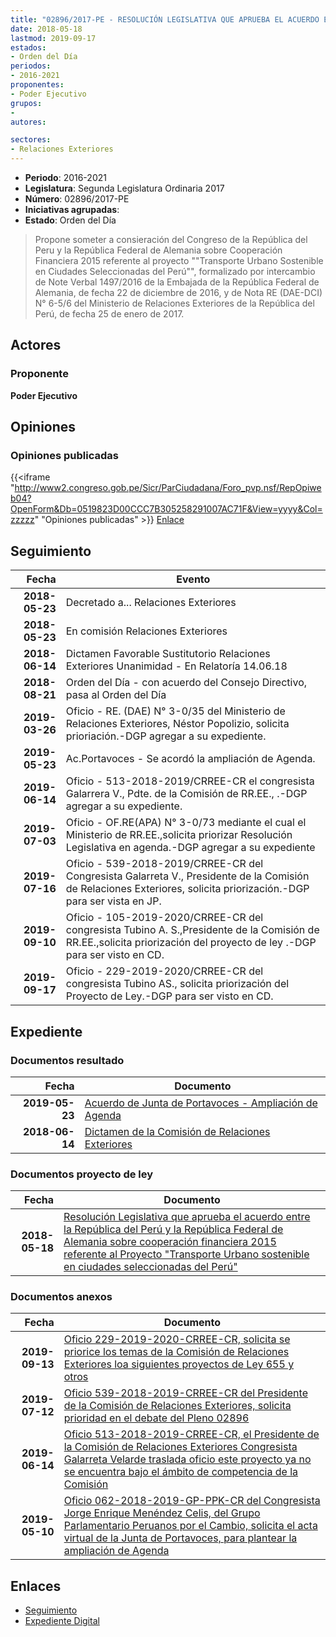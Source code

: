 ```yaml
---
title: "02896/2017-PE - RESOLUCIÓN LEGISLATIVA QUE APRUEBA EL ACUERDO ENTRE LA REPÚBLICA DEL PERÚ Y LA REPÚBLICA FEDERAL DE ALEMANIA SOBRE COOPERACIÓN FINANCIERA 2015 REFERENTE AL PROYECTO 'TRANSPORTE URBANO SOSTENIBLE EN CIUDADES SELECCIONADAS DEL PERÚ'."
date: 2018-05-18
lastmod: 2019-09-17
estados:
- Orden del Día
periodos:
- 2016-2021
proponentes:
- Poder Ejecutivo
grupos:
- 
autores:

sectores:
- Relaciones Exteriores
---
```

- **Periodo**: 2016-2021
- **Legislatura**: Segunda Legislatura Ordinaria 2017
- **Número**: 02896/2017-PE
- **Iniciativas agrupadas**: 
- **Estado**: Orden del Día

> Propone someter a consieración del Congreso de la República del Peru y la República Federal de Alemania sobre Cooperación Financiera 2015 referente al proyecto ""Transporte Urbano Sostenible en Ciudades Seleccionadas del Perú"", formalizado por intercambio de Note Verbal 1497/2016 de la Embajada de la República Federal de Alemania, de fecha 22 de diciembre de 2016, y de Nota RE (DAE-DCI) N° 6-5/6 del Ministerio de Relaciones Exteriores de la República del Perú, de fecha 25 de enero de 2017.


## Actores

### Proponente

**Poder Ejecutivo**

## Opiniones

### Opiniones publicadas

{{<iframe "http://www2.congreso.gob.pe/Sicr/ParCiudadana/Foro_pvp.nsf/RepOpiweb04?OpenForm&Db=0519823D00CCC7B305258291007AC71F&View=yyyy&Col=zzzzz" "Opiniones publicadas" >}}
[Enlace](http://www2.congreso.gob.pe/Sicr/ParCiudadana/Foro_pvp.nsf/RepOpiweb04?OpenForm&Db=0519823D00CCC7B305258291007AC71F&View=yyyy&Col=zzzzz)


## Seguimiento

| Fecha | Evento |
|------:|--------|
| **2018-05-23** | Decretado a... Relaciones Exteriores |
| **2018-05-23** | En comisión Relaciones Exteriores |
| **2018-06-14** | Dictamen Favorable Sustitutorio Relaciones Exteriores Unanimidad - En Relatoría 14.06.18 |
| **2018-08-21** | Orden del Día - con acuerdo del Consejo Directivo, pasa al Orden del Día |
| **2019-03-26** | Oficio - RE. (DAE) N° 3-0/35 del Ministerio de Relaciones Exteriores, Néstor Popolizio, solicita prioriación.-DGP agregar a su expediente. |
| **2019-05-23** | Ac.Portavoces - Se acordó la ampliación de Agenda. |
| **2019-06-14** | Oficio - 513-2018-2019/CRREE-CR el congresista Galarrera V., Pdte. de la Comisión de RR.EE., .-DGP agregar a su expediente. |
| **2019-07-03** | Oficio - OF.RE(APA) N° 3-0/73 mediante el cual el Ministerio de RR.EE.,solicita priorizar Resolución Legislativa en agenda.-DGP agregar a su expediente |
| **2019-07-16** | Oficio - 539-2018-2019/CRREE-CR del Congresista Galarreta V., Presidente de la Comisión de Relaciones Exteriores, solicita priorización.-DGP para ser vista en JP. |
| **2019-09-10** | Oficio - 105-2019-2020/CRREE-CR del congresista Tubino A. S.,Presidente de la Comisión de RR.EE.,solicita priorización del proyecto de ley .-DGP para ser visto en CD. |
| **2019-09-17** | Oficio - 229-2019-2020/CRREE-CR del congresista Tubino AS., solicita priorización del Proyecto de Ley.-DGP para ser visto en CD. |

## Expediente

### Documentos resultado

| Fecha | Documento |
|------:|-----------|
| **2019-05-23** | [Acuerdo de Junta de Portavoces - Ampliación de Agenda](http://www.leyes.congreso.gob.pe/Documentos/2016_2021/Acuerdos/Junta_Portavoces/AJP0289620190523.pdf) |
| **2018-06-14** | [Dictamen de la Comisión de Relaciones Exteriores](http://www.leyes.congreso.gob.pe/Documentos/2016_2021/Dictamenes/Proyectos_de_Ley/02896DC20MAY20180614.PDF) |

### Documentos proyecto de ley

| Fecha | Documento |
|------:|-----------|
| **2018-05-18** | [Resolución Legislativa que aprueba el acuerdo entre la República del Perú y la República Federal de Alemania sobre cooperación financiera 2015 referente al Proyecto "Transporte Urbano sostenible en ciudades seleccionadas del Perú"](http://www.leyes.congreso.gob.pe/Documentos/2016_2021/Proyectos_de_Ley_y_de_Resoluciones_Legislativas/PL0289620180518..pdf) |

### Documentos anexos

| Fecha | Documento |
|------:|-----------|
| **2019-09-13** | [Oficio 229-2019-2020-CRREE-CR, solicita se priorice los temas de la Comisión de Relaciones Exteriores loa siguientes proyectos de Ley 655 y otros](http://www.leyes.congreso.gob.pe/Documentos/2016_2021/Oficios/Comisiones_Ordinarias/OFICIO-229-2019-2020-CRREE-CR.pdf) |
| **2019-07-12** | [Oficio 539-2018-2019-CRREE-CR del Presidente de la Comisión de Relaciones Exteriores, solicita prioridad en el debate del Pleno 02896](http://www.leyes.congreso.gob.pe/Documentos/2016_2021/Oficios/Comisiones_Ordinarias/OFICIO-539-2018-2019-CRREE-CR.pdf) |
| **2019-06-14** | [Oficio 513-2018-2019-CRREE-CR, el Presidente de la Comisión de Relaciones Exteriores Congresista Galarreta Velarde traslada oficio este proyecto ya no se encuentra bajo el ámbito de competencia de la Comisión](http://www.leyes.congreso.gob.pe/Documentos/2016_2021/Oficios/Comisiones_Ordinarias/OFICIO-513-2018-2019-CRREE-CR.pdf) |
| **2019-05-10** | [Oficio 062-2018-2019-GP-PPK-CR del Congresista Jorge Enrique Menéndez Celis, del Grupo Parlamentario Peruanos por el Cambio, solicita el acta virtual de la Junta de Portavoces, para plantear la ampliación de Agenda](http://www.leyes.congreso.gob.pe/Documentos/2016_2021/Oficios/Grupos_Parlamentarios/OFICIO-062-2018-2019-GP-PPK-CR.pdf) |

## Enlaces

- [Seguimiento](http://www2.congreso.gob.pe/Sicr/TraDocEstProc/CLProLey2016.nsf/f7fff46988ca05b1052578e100829cc7/06b30a5b76c5aefd052582910076f309?OpenDocument)
- [Expediente Digital](http://www2.congreso.gob.pe/Sicr/TraDocEstProc/Expvirt_2011.nsf/visbusqptramdoc1621/02896?opendocument)

